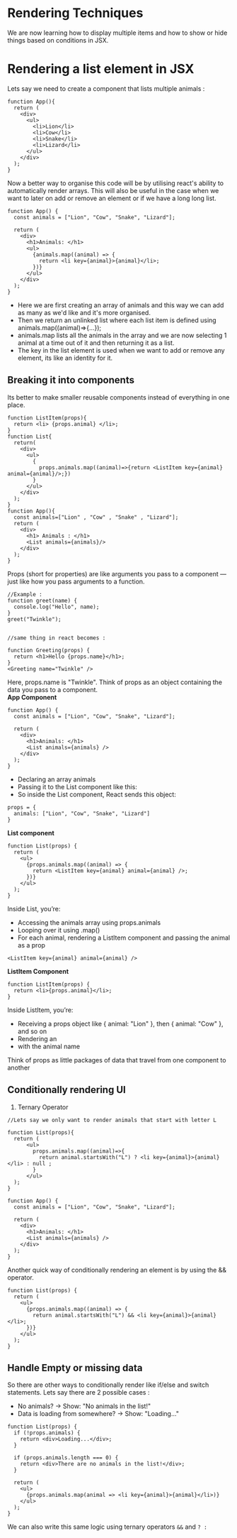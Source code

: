 # Rendering Techniques
We are now learning how to display multiple items and how to show or hide things based on conditions in JSX.
# Rendering a list element in JSX
Lets say we need to create a component that lists multiple animals : 
```
function App(){
  return (
    <div>
      <ul>
        <li>Lion</li>
        <li>Cow</li>
        <li>Snake</li>
        <li>Lizard</li>
      </ul>
    </div>
  );
}
```
Now a better way to organise this code will be by utilising react's ability to automatically render arrays. This will also be useful in the case when we want to later on add or remove an element or if we have a long long list. 
```
function App() {
  const animals = ["Lion", "Cow", "Snake", "Lizard"];

  return (
    <div>
      <h1>Animals: </h1>
      <ul>
        {animals.map((animal) => {
          return <li key={animal}>{animal}</li>;
        })}
      </ul>
    </div>
  );
}

```
- Here we are first creating an array of animals and this way we can add as many as we'd like and it's more organised. 
- Then we return an unlinked list where each list item is defined using animals.map((animal)=>{...});
- animals.map lists all the animals in the array and we are now selecting 1 animal at a time out of it and then returning it as a list.
- The key in the list element is used when we want to add or remove any element, its like an identity for it. 
## Breaking it into components
Its better to make smaller reusable components instead of everything in one place. 
```
function ListItem(props){
  return <li> {props.animal} </li>;
}
function List{
  return(
    <div>
      <ul>
        {
          props.animals.map((animal)=>{return <ListItem key={animal} animal={animal}/>;})
        }
      </ul>
    </div>
  );
}
function App(){
  const animals=["Lion" , "Cow" , "Snake" , "Lizard"];
  return (
    <div>
      <h1> Animals : </h1>
      <List animals={animals}/>
    </div>
  );
}
```
Props (short for properties) are like arguments you pass to a component — just like how you pass arguments to a function.
```
//Example : 
function greet(name) {
  console.log("Hello", name);
}
greet("Twinkle");


//same thing in react becomes :

function Greeting(props) {
  return <h1>Hello {props.name}</h1>;
}
<Greeting name="Twinkle" />
```
Here, props.name is "Twinkle". Think of props as an object containing the data you pass to a component.
<br>**App Component**
```
function App() {
  const animals = ["Lion", "Cow", "Snake", "Lizard"];

  return (
    <div>
      <h1>Animals: </h1>
      <List animals={animals} />
    </div>
  );
}
```
- Declaring an array animals
- Passing it to the List component like this: <List animals={animals} />
- So inside the List component, React sends this object:
```
props = {
  animals: ["Lion", "Cow", "Snake", "Lizard"]
}
```
**List component**
```
function List(props) {
  return (
    <ul>
      {props.animals.map((animal) => {
        return <ListItem key={animal} animal={animal} />;
      })}
    </ul>
  );
}
```
Inside List, you’re:

- Accessing the animals array using props.animals
- Looping over it using .map()
- For each animal, rendering a ListItem component and passing the animal as a prop
```
<ListItem key={animal} animal={animal} />
```
**ListItem Component**
```
function ListItem(props) {
  return <li>{props.animal}</li>;
}
```
Inside ListItem, you’re:

- Receiving a props object like { animal: "Lion" }, then { animal: "Cow" }, and so on
- Rendering an <li> with the animal name

Think of props as little packages of data that travel from one component to another
## Conditionally rendering UI
1. Ternary Operator
```
//Lets say we only want to render animals that start with letter L

function List(props){
  return (
      <ul>
        props.animals.map((animal)=>{ 
          return animal.startsWith("L") ? <li key={animal}>{animal}</li> : null ;
        }
      </ul>
  );
}

function App() {
  const animals = ["Lion", "Cow", "Snake", "Lizard"];

  return (
    <div>
      <h1>Animals: </h1>
      <List animals={animals} />
    </div>
  );
}
```
Another quick way of conditionally rendering an element is by using the && operator.
```
function List(props) {
  return (
    <ul>
      {props.animals.map((animal) => {
        return animal.startsWith("L") && <li key={animal}>{animal}</li>;
      })}
    </ul>
  );
}
```
## Handle Empty or missing data
So there are other ways to conditionally render like if/else and switch statements. Lets say there are 2 possible cases : 
- No animals? → Show: "No animals in the list!"
- Data is loading from somewhere? → Show: "Loading..."
```
function List(props) {
  if (!props.animals) {
    return <div>Loading...</div>;
  }

  if (props.animals.length === 0) {
    return <div>There are no animals in the list!</div>;
  }

  return (
    <ul>
      {props.animals.map(animal => <li key={animal}>{animal}</li>)}
    </ul>
  );
}
```
We can also write this same logic using ternary operators `&&` and `? :`
